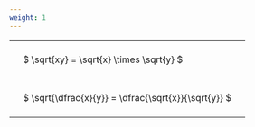 ```yaml
---
weight: 1
---
```


<style type="text/css">
#T_f3e81 th.col_heading {
  text-align: left;
  font-size: 1em;
}
#T_f3e81 td {
  text-align: left;
  font-size: 1em;
  padding: 1.5em;
}
</style>
<table id="T_f3e81">
  <thead>
  </thead>
  <tbody>
    <tr>
      <td id="T_f3e81_row0_col0" class="data row0 col0" >$ \sqrt{xy} = \sqrt{x} \times \sqrt{y} $</td>
    </tr>
    <tr>
      <td id="T_f3e81_row1_col0" class="data row1 col0" >$ \sqrt{\dfrac{x}{y}} = \dfrac{\sqrt{x}}{\sqrt{y}} $</td>
    </tr>
  </tbody>
</table>
